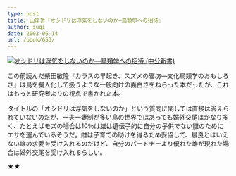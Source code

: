 ```yaml
---
type: post
title: 山岸哲『オシドリは浮気をしないのか―鳥類学への招待』
author: sugi
date: 2003-06-14
url: /book/653/
---
```

<a href="http://www.amazon.co.jp/exec/obidos/ASIN/4121016289/chezsugi-22/ref=nosim/" onclick="_gaq.push(['_trackEvent', 'outbound-article', 'http://www.amazon.co.jp/exec/obidos/ASIN/4121016289/chezsugi-22/ref=nosim/', '']);" name="amazletlink" target="_blank"><img src="http://i1.wp.com/ec2.images-amazon.com/images/I/4128B8MYFDL.SL160.jpg?w=660" alt="オシドリは浮気をしないのか―鳥類学への招待 (中公新書)"  class="alignleft"  data-recalc-dims="1" /></a>

この前読んだ柴田敏隆『カラスの早起き、スズメの寝坊―文化鳥類学のおもしろさ』は鳥を擬人化して扱うような一般向けの面白さをねらった本だったが、これはもっと研究者よりの視点で書かれた本。

タイトルの「オシドリは浮気をしないのか」という質問に関しては直接は答えられていないのだが、一夫一妻制が多い鳥の世界ではあっても婚外交尾はかなり多く、たとえばモズの場合は10％は雄は遺伝子的に自分の子供でない雛のためにエサを運んでいるそうだ。雌は子育ての助けを得るため妥協して、最良とはいえない雄の求愛を受け入れるのだけど、自分のパートナーより優れた雄が現れた場合は婚外交尾を受け入れるらしい。

★★

